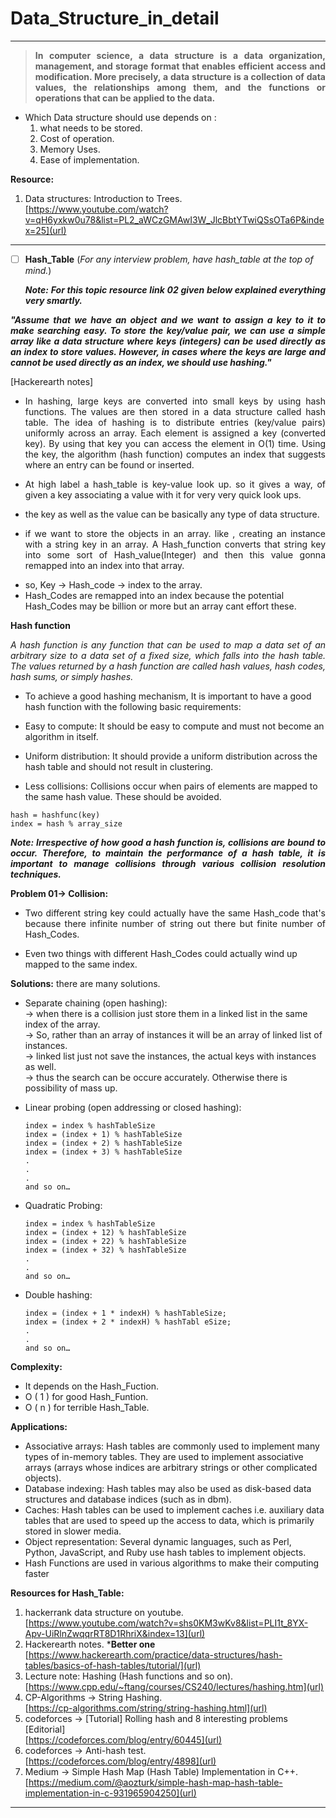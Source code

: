 # Data_Structure_in_detail
----------------------------------------------------------------------------------------------------------------------------------------

>**<p align="justify">In computer science, a data structure is a data organization, management, and storage format that enables efficient access and modification. More precisely, a data structure is a collection of data values, the relationships among them, and the functions or operations that can be applied to the data.<p/>**

- Which Data structure should use depends on : 
     1. what needs to be stored.
     2. Cost of operation.
     3. Memory Uses.
     4. Ease of implementation.
     
**Resource:**
1. Data structures: Introduction to Trees.<br/>
[https://www.youtube.com/watch?v=qH6yxkw0u78&list=PL2_aWCzGMAwI3W_JlcBbtYTwiQSsOTa6P&index=25](url)
--------------------------------------------------------------------------------------------------------------------------
- [ ] **Hash_Table** (_For any interview problem, have hash_table at the top of mind._)<br/> 
_<p align="justify"> **Note: For this topic resource link 02 given below explained everything very smartly.**<p/>_

**_<p align="justify">"Assume that we have an object and we want to assign a key to it to make searching easy. To store the key/value pair, we can use a simple array like a data structure where keys (integers) can be used directly as an index to store values. However, in cases where the keys are large and cannot be used directly as an index, we should use hashing."<p/>_**[Hackerearth notes]

- <p align="justify">In hashing, large keys are converted into small keys by using hash functions. The values are then stored in a data structure called hash table. The idea of hashing is to distribute entries (key/value pairs) uniformly across an array. Each element is assigned a key (converted key). By using that key you can access the element in O(1) time. Using the key, the algorithm (hash function) computes an index that suggests where an entry can be found or inserted.<p/>
- <p align="justify">At high label a hash_table is key-value look up. so it gives a way, of given  a key associating a value with it for very very quick look ups.<p/>
- the key as well as the value can be basically any type of data structure. 
- <p align="justify">if we want to store the objects in an array. like , creating an instance with a string key in an array.  A Hash_function converts that string key into some sort of Hash_value(Integer) and then this value gonna remapped into an index into that array.<p/>
- so, Key -> Hash_code -> index to the array.
- Hash_Codes are remapped into an index because the potential Hash_Codes may be billion or more but an array cant effort these.

**Hash function**
_<p align="justify">A hash function is any function that can be used to map a data set of an arbitrary size to a data set of a fixed size, which falls into the hash table. The values returned by a hash function are called hash values, hash codes, hash sums, or simply hashes.<p/>_
- To achieve a good hashing mechanism, It is important to have a good hash function with the following basic requirements:

- Easy to compute: It should be easy to compute and must not become an algorithm in itself.

- Uniform distribution: It should provide a uniform distribution across the hash table and should not result in clustering.

- Less collisions: Collisions occur when pairs of elements are mapped to the same hash value. These should be avoided.
```
hash = hashfunc(key)
index = hash % array_size
```
   _<p align="justify"> **Note: Irrespective of how good a hash function is, collisions are bound to occur. Therefore, to maintain the performance of a hash table, it is important to manage collisions through various collision resolution techniques.**<p/>_

**Problem 01-> Collision:**

- <p align="justify">Two different string key could actually have the same Hash_code that's  because there infinite number of string out there but finite number of Hash_Codes.<p/>
- Even two things with different Hash_Codes could actually wind up mapped to the same index.

**Solutions:**
there are many solutions.

- Separate chaining (open hashing): <br/>
  -> when there is a collision just store them in a linked list in the same index of the array.<br/>
  -> So, rather than an array of instances it will be an array of linked list of instances.<br/>
  -> linked list just not save the instances, the actual keys with instances as well.<br/>
  -> thus the search can be occure accurately. Otherwise there is possibility of mass up.
 
 - Linear probing (open addressing or closed hashing):<br/>
    ```
    index = index % hashTableSize
    index = (index + 1) % hashTableSize
    index = (index + 2) % hashTableSize
    index = (index + 3) % hashTableSize
    .
    .
    .
    and so on…
    ```
- Quadratic Probing:<br/>
    ```
    index = index % hashTableSize
    index = (index + 12) % hashTableSize
    index = (index + 22) % hashTableSize
    index = (index + 32) % hashTableSize
    .
    .
    and so on…
    ```
- Double hashing:<br/>
    ```
    index = (index + 1 * indexH) % hashTableSize;
    index = (index + 2 * indexH) % hashTabl eSize;
    .
    .
    and so on…
    ```
**Complexity:**
- It depends on the Hash_Fuction.
- O ( 1 ) for good Hash_Funtion.
- O ( n ) for terrible Hash_Table.

**Applications:**
- Associative arrays: Hash tables are commonly used to implement many types of in-memory tables. They are used to implement   associative arrays (arrays whose indices are arbitrary strings or other complicated objects).
- Database indexing: Hash tables may also be used as disk-based data structures and database indices (such as in dbm).
- Caches: Hash tables can be used to implement caches i.e. auxiliary data tables that are used to speed up the access to       data, which is primarily stored in slower media.
- Object representation: Several dynamic languages, such as Perl, Python, JavaScript, and Ruby use hash tables to implement   objects.
- Hash Functions are used in various algorithms to make their computing faster


**Resources for Hash_Table:**

1. hackerrank data structure on youtube.<br/>
[https://www.youtube.com/watch?v=shs0KM3wKv8&list=PLI1t_8YX-Apv-UiRlnZwqqrRT8D1RhriX&index=13](url)
2. Hackerearth notes. ***Better one**<br/>
[https://www.hackerearth.com/practice/data-structures/hash-tables/basics-of-hash-tables/tutorial/](url) 
3. Lecture note: Hashing (Hash functions and so on).<br/>
[https://www.cpp.edu/~ftang/courses/CS240/lectures/hashing.htm](url)
4. CP-Algorithms -> String Hashing.<br/>
[https://cp-algorithms.com/string/string-hashing.html](url)
5. codeforces -> [Tutorial] Rolling hash and 8 interesting problems [Editorial] <br/>
[https://codeforces.com/blog/entry/60445](url)
6. codeforces -> Anti-hash test. <br/>
[https://codeforces.com/blog/entry/4898](url)
7. Medium -> Simple Hash Map (Hash Table) Implementation in C++. <br/>
[https://medium.com/@aozturk/simple-hash-map-hash-table-implementation-in-c-931965904250](url)
----------------------------------------------------------------------------------------------------------------------------------------

